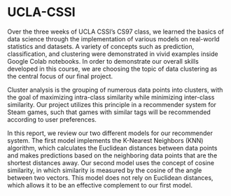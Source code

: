 # UCLA-CSSI

Over the three weeks of UCLA CSSI’s CS97 class, we learned the basics of data science through the implementation of various models on real-world statistics and datasets. A variety of concepts such as prediction, classification, and clustering were demonstrated in vivid examples inside Google Colab notebooks. In order to demonstrate our overall skills developed in this course, we are choosing the topic of data clustering as the central focus of our final project.

Cluster analysis is the grouping of numerous data points into clusters, with the goal of maximizing intra-class similarity while minimizing inter-class similarity. Our project utilizes this principle in a recommender system for Steam games, such that games with similar tags will be recommended according to user preferences.

In this report, we review our two different models for our recommender system. The first model implements the K-Nearest Neighbors (KNN) algorithm, which calculates the Euclidean distances between data points and makes predictions based on the neighboring data points that are the shortest distances away. Our second model uses the concept of cosine similarity, in which similarity is measured by the cosine of the angle between two vectors. This model does not rely on Euclidean distances, which allows it to be an effective complement to our first model.
